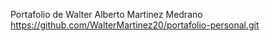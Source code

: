 Portafolio de Walter Alberto Martinez Medrano
https://github.com/WalterMartinez20/portafolio-personal.git

